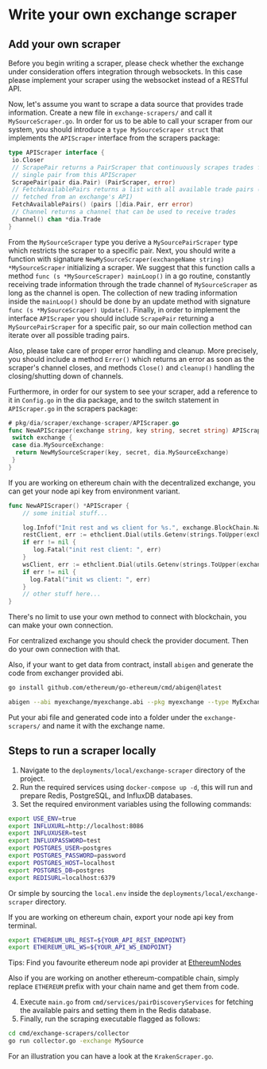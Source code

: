 # Write your own exchange scraper

## Add your own scraper

Before you begin writing a scraper, please check whether the exchange under consideration offers integration through websockets. In this case please implement your scraper using the websocket instead of a RESTful API.

Now, let's assume you want to scrape a data source that provides trade information. Create a new file in `exchange-scrapers/` and call it `MySourceScraper.go`. In order for us to be able to call your scraper from our system, you should introduce a `type MySourceScraper struct` that implements the `APIScraper` interface from the scrapers package:

```go
type APIScraper interface {
 io.Closer
 // ScrapePair returns a PairScraper that continuously scrapes trades for a
 // single pair from this APIScraper
 ScrapePair(pair dia.Pair) (PairScraper, error)
 // FetchAvailablePairs returns a list with all available trade pairs (usually
 // fetched from an exchange's API)
 FetchAvailablePairs() (pairs []dia.Pair, err error)
 // Channel returns a channel that can be used to receive trades
 Channel() chan *dia.Trade
}
```

From the `MySourceScraper` type you derive a `MySourcePairScraper` type which restricts the scraper to a specific pair. Next, you should write a function with signature  `NewMySourceScraper(exchangeName string) *MySourceScraper` initializing a scraper. We suggest that this function calls a method `func (s *MySourceScraper) mainLoop()`  in a go routine, constantly receiving trade information through the trade channel of `MySourceScraper`  as long as the channel is open. The collection of new trading information inside the `mainLoop()` should be done by an update method with signature `func (s *MySourceScraper) Update()`.  Finally, in order to implement the interface `APIScraper` you should include `ScrapePair` returning a `MySourcePairScraper`  for a specific pair, so our main collection method can iterate over all possible trading pairs.

Also, please take care of proper error handling and cleanup. More precisely, you should include a method `Error()` which returns an error as soon as the scraper's channel closes, and methods `Close()` and `cleanup()` handling the closing/shutting down of channels.

Furthermore, in order for our system to see your scraper, add a reference to it in `Config.go`  in the dia package, and to the switch statement in `APIScraper.go`  in the scrapers package:

```go
# pkg/dia/scraper/exchange-scraper/APIScraper.go
func NewAPIScraper(exchange string, key string, secret string) APIScraper {
 switch exchange {
 case dia.MySourceExchange:
  return NewMySourceScraper(key, secret, dia.MySourceExchange)
 }
}
```

If you are working on ethereum chain with the decentralized exchange, you can get your node api key from environment variant.

```go
func NewAPIScraper() *APIScraper {
    // some initial stuff...

    log.Infof("Init rest and ws client for %s.", exchange.BlockChain.Name)
    restClient, err := ethclient.Dial(utils.Getenv(strings.ToUpper(exchange.BlockChain.Name)+"_URI_REST", curveRestDial))
    if err != nil {
       log.Fatal("init rest client: ", err)
    }
    wsClient, err := ethclient.Dial(utils.Getenv(strings.ToUpper(exchange.BlockChain.Name)+"_URI_WS", curveWsDial))
    if err != nil {
      log.Fatal("init ws client: ", err)
    }
    // other stuff here...
}

```

There's no limit to use your own method to connect with blockchain, you can make your own connection.

For centralized exchange you should check the provider document. Then do your own connection with that.

Also, if your want to get data from contract, install `abigen` and generate the code from exchanger provided abi.

```sh
go install github.com/ethereum/go-ethereum/cmd/abigen@latest

abigen --abi myexchange/myexchange.abi --pkg myexchange --type MyExchange --out myexchange/myexchange.go
```

Put your abi file and generated code into a folder under the `exchange-scrapers/` and name it with the exchange name.

## Steps to run a scraper locally

1. Navigate to the `deployments/local/exchange-scraper` directory of the project.
2. Run the required services using `docker-compose up -d`, this will run and prepare Redis, PostgreSQL, and InfluxDB databases.
3. Set the required environment variables using the following commands:

```sh
export USE_ENV=true
export INFLUXURL=http://localhost:8086
export INFLUXUSER=test
export INFLUXPASSWORD=test
export POSTGRES_USER=postgres
export POSTGRES_PASSWORD=password
export POSTGRES_HOST=localhost
export POSTGRES_DB=postgres
export REDISURL=localhost:6379
```

Or simple by sourcing the `local.env` inside the `deployments/local/exchange-scraper` directory.

If you are working on ethereum chain, export your node api key from terminal.

```sh
export ETHEREUM_URL_REST=${YOUR_API_REST_ENDPOINT}
export ETHEREUM_URL_WS=${YOUR_API_WS_ENDPOINT}
```

Tips: Find you favourite ethereum node api provider at [EthereumNodes](https://ethereumnodes.com)

Also if you are working on another ethereum-compatible chain, simply replace `ETHEREUM` prefix with your chain name and get them from code.

4. Execute `main.go` from `cmd/services/pairDiscoveryServices` for fetching the available pairs and setting them in the Redis database.
5. Finally, run the scraping executable flagged as follows:

```sh
cd cmd/exchange-scrapers/collector
go run collector.go -exchange MySource
```

For an illustration you can have a look at the `KrakenScraper.go`.
